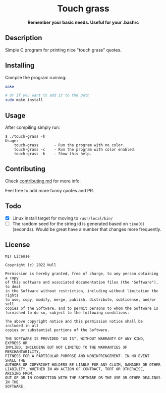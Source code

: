 <div align="center">
    <h1>Touch grass</h1>
    <b>Remember your basic needs. Useful for your .bashrc</b>
</div>

## Description
Simple C program for printing nice "touch grass" quotes.

## Installing
Compile the program running:
```bash
make

# Or if you want to add it to the path
sudo make install
```

## Usage
After compiling simply run:
```console
$ ./touch-grass -h
Usage:
    touch-grass       - Run the program with no color.
    touch-grass -c    - Run the program with color enabled.
    touch-grass -h    - Show this help.
```

## Contributing
Check [contributing.md](CONTRIBUTING.md) for more info.

Feel free to add more funny quotes and PR.

## Todo
- [X] Linux install target for moving to `/usr/local/bin/`
- [ ] The random seed for the string id is generated based on `time(0)` (seconds). Would be great have a number that changes more frequently.

## License
```
MIT License

Copyright (c) 2022 Null

Permission is hereby granted, free of charge, to any person obtaining a copy
of this software and associated documentation files (the "Software"), to deal
in the Software without restriction, including without limitation the rights
to use, copy, modify, merge, publish, distribute, sublicense, and/or sell
copies of the Software, and to permit persons to whom the Software is
furnished to do so, subject to the following conditions:

The above copyright notice and this permission notice shall be included in all
copies or substantial portions of the Software.

THE SOFTWARE IS PROVIDED "AS IS", WITHOUT WARRANTY OF ANY KIND, EXPRESS OR
IMPLIED, INCLUDING BUT NOT LIMITED TO THE WARRANTIES OF MERCHANTABILITY,
FITNESS FOR A PARTICULAR PURPOSE AND NONINFRINGEMENT. IN NO EVENT SHALL THE
AUTHORS OR COPYRIGHT HOLDERS BE LIABLE FOR ANY CLAIM, DAMAGES OR OTHER
LIABILITY, WHETHER IN AN ACTION OF CONTRACT, TORT OR OTHERWISE, ARISING FROM,
OUT OF OR IN CONNECTION WITH THE SOFTWARE OR THE USE OR OTHER DEALINGS IN THE
SOFTWARE.
```
